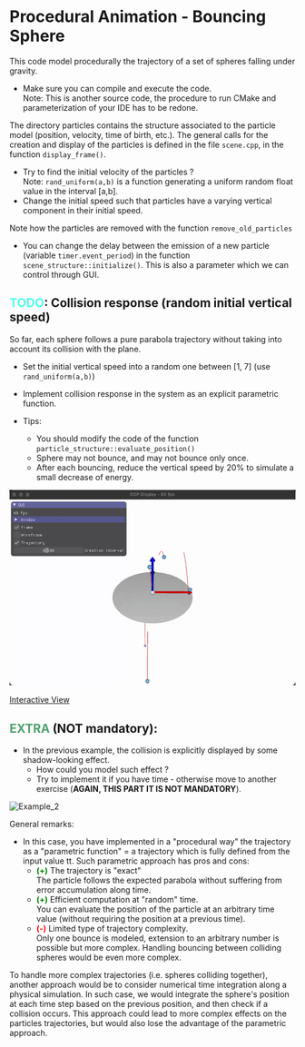 # Procedural Animation - Bouncing Sphere

This code model procedurally the trajectory of a set of spheres falling under gravity.

- Make sure you can compile and execute the code.\
  Note: This is another source code, the procedure to run CMake and parameterization of your IDE has to be redone.

The directory particles contains the structure associated to the particle model (position, velocity, time of birth, etc.). The general calls for the creation and display of the particles is defined in the file `scene.cpp`, in the function `display_frame()`.

- Try to find the initial velocity of the particles ?\
  Note: `rand_uniform(a,b)` is a function generating a uniform random float value in the interval \[a,b\].
- Change the initial speed such that particles have a varying vertical component in their initial speed.

Note how the particles are removed with the function `remove_old_particles`

- You can change the delay between the emission of a new particle (variable `timer.event_period`) in the function `scene_structure::initialize()`. This is also a parameter which we can control through GUI.

## <font color="#52ffe8">**TODO**</font>: Collision response (random initial vertical speed)

So far, each sphere follows a pure parabola trajectory without taking into account its collision with the plane.

- Set the initial vertical speed into a random one between [1, 7] (use `rand_uniform(a,b)`)

- Implement collision response in the system as an explicit parametric function.

- Tips:
    - You should modify the code of the function `particle_structure::evaluate_position()`
    - Sphere may not bounce, and may not bounce only once.
    - After each bouncing, reduce the vertical speed by 20% to simulate a small decrease of energy.

![Example_1](02abouncingsol.gif)

[Interactive View](https://imagecomputing.net/course/2023_2024/inf585/lab/content/02_procedural_animation/b_sphere_bounce/web/index.html)


## <font color="#50a16e">**EXTRA**</font> (**NOT** mandatory):
- In the previous example, the collision is explicitly displayed by some shadow-looking effect.
  - How could you model such effect ?
  - Try to implement it if you have time - otherwise move to another exercise (**AGAIN, THIS PART IT IS NOT MANDATORY**).

![Example_2](02abouncingsolshadow.gif)

General remarks:

- In this case, you have implemented in a "procedural way" the trajectory as a "parametric function" = a trajectory which is fully defined from the input value tt. Such parametric approach has pros and cons:
  + **<span style="color:green">(+)</span>** The trajectory is "exact"\
    The particle follows the expected parabola without suffering from error accumulation along time.
  + **<span style="color:green">(+)</span>** Efficient computation at "random" time.\
    You can evaluate the position of the particle at an arbitrary time value (without requiring the position at a previous time).
  + **<span style="color:red">(-)</span>** Limited type of trajectory complexity.\
    Only one bounce is modeled, extension to an arbitrary number is possible but more complex.
    Handling bouncing between colliding spheres would be even more complex.

To handle more complex trajectories (i.e. spheres colliding together), another approach would be to consider numerical time integration along a physical simulation. In such case, we would integrate the sphere's position at each time step based on the previous position, and then check if a collision occurs. This approach could lead to more complex effects on the particles trajectories, but would also lose the advantage of the parametric approach.
